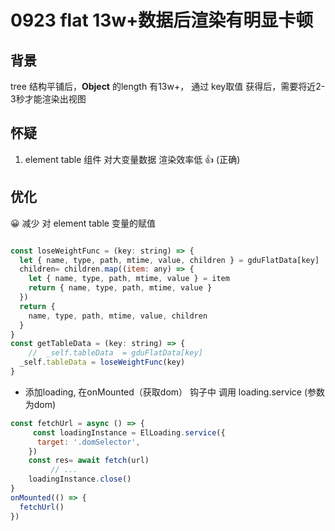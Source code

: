 # 0923 flat 13w+数据后渲染有明显卡顿

## 背景

tree 结构平铺后，**Object** 的length 有13w+， 通过 key取值 获得后，需要将近2-3秒才能渲染出视图

## 怀疑

1. element table 组件 对大变量数据 渲染效率低  👍 (正确)

## 优化

<aside>
😀 减少 对 element table 变量的赋值

</aside>

```jsx

const loseWeightFunc = (key: string) => {
  let { name, type, path, mtime, value, children } = gduFlatData[key]
  children= children.map((item: any) => {
    let { name, type, path, mtime, value } = item
    return { name, type, path, mtime, value }
  })
  return {
    name, type, path, mtime, value, children
  }
}
const getTableData = (key: string) => {
	//  _self.tableData  = gduFlatData[key]
  _self.tableData = loseWeightFunc(key)
}
```

- 添加loading,   在onMounted（获取dom） 钩子中 调用 loading.service (参数为dom)

```jsx
const fetchUrl = async () => {
	 const loadingInstance = ElLoading.service({
      target: '.domSelector',
    })
    const res= await fetch(url)
		 // ...
    loadingInstance.close()
}
onMounted(() => {
  fetchUrl()
})
```
